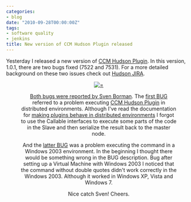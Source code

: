 ```yaml
---
categories:
- blog
date: "2010-09-28T00:00:00Z"
tags:
- software quality
- jenkins
title: New version of CCM Hudson Plugin released
---
```


Yesterday I released a new version of <a title="CCM Hudson Plugin" href="http://wiki.hudson-ci.org/display/HUDSON/CCM+Plugin">CCM Hudson Plugin</a>. In this version, 1.0.1, there are two bugs fixed (7522 and 7531). For a more detailed background on these two issues check out <a title="Hudson JIRA" href="http://issues.hudson-ci.org">Hudson JIRA</a>.

<div class='row'>
<div class="ui container" style='text-align: center;'>
<figure>
<a href="/assets/posts{{page.path | remove: ".md" | remove: "_posts" }}/clipart-man-spraying-giant-bug-with-aerosol-can-300x189.png" rel="prettyPhoto" class="thumbnail" title="">
<img class="ui fluid image" src="/assets/posts/{{ page.date | date: "%Y-%m-%d" }}-{{ page.title | slugify }}/clipart-man-spraying-giant-bug-with-aerosol-can.png" alt="=" />


Both bugs were reported by <a title="Sven Borman" href="http://nl.linkedin.com/pub/sven-borman/0/b16/814/">Sven Borman</a>. The <a title="CCM Hudson Plugin BUG 7522" href="http://issues.hudson-ci.org/browse/HUDSON-7522">first BUG</a> referred to a problem executing <a title="CCM Hudson Plugin" href="http://wiki.hudson-ci.org/display/HUDSON/CCM+Plugin">CCM Hudson Plugin</a> in distributed environments. Although I've read the documentation for <a title="Making Hudson plugins behave in distribitued environments" href="http://wiki.hudson-ci.org/display/HUDSON/Making+your+plugin+behave+in+distributed+Hudson">making plugins behave in distributed environments</a> I forgot to use the Callable interfaces to execute some parts of the code in the Slave and then serialize the result back to the master node.

And the <a title="CCM Hudson Plugin BUG 7531" href="http://issues.hudson-ci.org/browse/HUDSON-7531">latter BUG</a> was a problem executing the command in a Windows 2003 environment. In the beginning I thought there would be something wrong in the BUG description. Bug after setting up a Virtual Machine with Windows 2003 I noticed that the command without double quotes didn't work correctly in the Windows 2003. Although it worked in Windows XP, Vista and Windows 7.

Nice catch Sven! Cheers.

